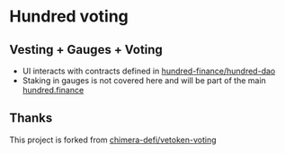 # Hundred voting

## Vesting + Gauges + Voting

- UI interacts with contracts defined in [hundred-finance/hundred-dao](https://github.com/hundred-finance/hundred-dao)
- Staking in gauges is not covered here and will be part of the main [hundred.finance](hundred.finance)

## Thanks

This project is forked from [chimera-defi/vetoken-voting](https://github.com/chimera-defi/veToken-voting) 
